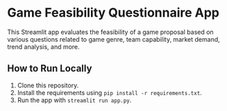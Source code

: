 
# Game Feasibility Questionnaire App

This Streamlit app evaluates the feasibility of a game proposal based on various questions related to game genre, team capability, market demand, trend analysis, and more.

## How to Run Locally

1. Clone this repository.
2. Install the requirements using `pip install -r requirements.txt`.
3. Run the app with `streamlit run app.py`.
